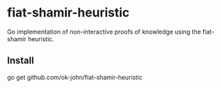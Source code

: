 # fiat-shamir-heuristic

Go implementation of non-interactive proofs of knowledge using the fiat-shamir heuristic.

## Install

go get github.com/ok-john/fiat-shamir-heuristic

